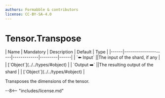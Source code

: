 ```yaml
---
authors: Formabble & contributors
license: CC-BY-SA-4.0
---
```



# Tensor.Transpose

<div class="sh-parameters" markdown="1">
| Name | Mandatory | Description | Default | Type |
|------|---------------------|-------------|---------|------|
| `⬅️ Input` ||The input of the shard, if any | | [`Object`](../../types/#object) |
| `Output ➡️` ||The resulting output of the shard | | [`Object`](../../types/#object) |

</div>

Transposes the dimensions of the tensor.

--8<-- "includes/license.md"

